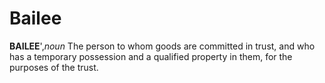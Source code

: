 # Bailee

**BAILEE**',_noun_ The person to whom goods are committed in trust, and who has a temporary possession and a qualified property in them, for the purposes of the trust.